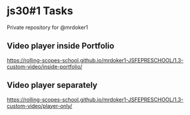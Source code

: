 # js30#1 Tasks
Private repository for @mrdoker1

## Video player inside Portfolio
https://rolling-scopes-school.github.io/mrdoker1-JSFEPRESCHOOL/1.3-custom-video/inside-portfolio/

## Video player separately
https://rolling-scopes-school.github.io/mrdoker1-JSFEPRESCHOOL/1.3-custom-video/player-only/